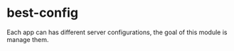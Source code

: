 # best-config
Each app can has different server configurations, the goal of this module is manage them.
